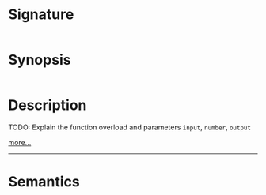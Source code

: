# Signature
```vikid-signature
```

# Synopsis
```vikid-synopsis
```

# Description
TODO: Explain the function overload and parameters `input`, `number`, `output`

[more...](number)

----
# Semantics
